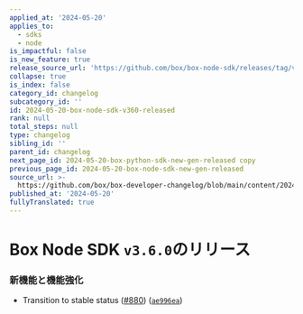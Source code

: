 ```yaml
---
applied_at: '2024-05-20'
applies_to:
  - sdks
  - node
is_impactful: false
is_new_feature: true
release_source_url: 'https://github.com/box/box-node-sdk/releases/tag/v3.6.0'
collapse: true
is_index: false
category_id: changelog
subcategory_id: ''
id: 2024-05-20-box-node-sdk-v360-released
rank: null
total_steps: null
type: changelog
sibling_id: ''
parent_id: changelog
next_page_id: 2024-05-20-box-python-sdk-new-gen-released copy
previous_page_id: 2024-05-20-box-node-sdk-new-gen-released
source_url: >-
  https://github.com/box/box-developer-changelog/blob/main/content/2024/05-20-box-node-sdk-v360-released.md
published_at: '2024-05-20'
fullyTranslated: true
---
```

# Box Node SDK `v3.6.0`のリリース

### 新機能と機能強化

* Transition to stable status ([#880][1]) ([`ae996ea`][2])

[1]: https://github.com/box/box-node-sdk/issues/880

[2]: https://github.com/box/box-node-sdk/commit/ae996eafd9e34de99119a7780384b90758908313
